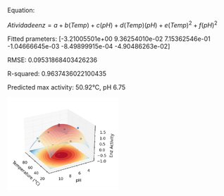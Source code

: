 Equation:

$Atividade enz = a + b(Temp) + c(pH) + d(Temp)(pH) + e(Temp)^2 + f(pH)^2$

Fitted prameters:
[-3.21005501e+00  9.36254010e-02  7.15362546e-01 
-1.04666645e-03 -8.49899915e-04 -4.90486263e-02]

RMSE: 0.09531868403426236

R-squared: 0.9637436022100435

Predicted max activity: 50.92°C, pH 6.75

<img src="result.png" style="width: 50%">

